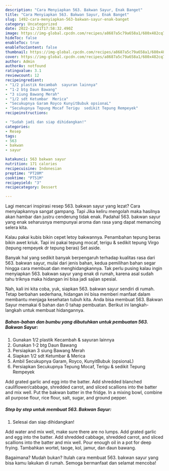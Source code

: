 ```yaml
---
description: "Cara Menyiapkan 563. Bakwan Sayur, Enak Banget"
title: "Cara Menyiapkan 563. Bakwan Sayur, Enak Banget"
slug: 1492-cara-menyiapkan-563-bakwan-sayur-enak-banget
category: Uncategorized
date: 2022-12-21T17:58:32.490Z
image: https://img-global.cpcdn.com/recipes/a8687a5c79a658a1/680x482cq70/563-bakwan-sayur-foto-resep-utama.jpg
hideToc: false
enableToc: true
enableTocContent: false
thumbnail: https://img-global.cpcdn.com/recipes/a8687a5c79a658a1/680x482cq70/563-bakwan-sayur-foto-resep-utama.jpg
cover: https://img-global.cpcdn.com/recipes/a8687a5c79a658a1/680x482cq70/563-bakwan-sayur-foto-resep-utama.jpg
author: Admin
authorAv: notfound
ratingvalue: 3.1
reviewcount: 12
recipeingredient:
- "1/2 plastik Kecambah  sayuran lainnya"
- "1-2 btg Daun Bawang"
- "3 siung Bawang Merah"
- "1/2 sdt Ketumbar  Merica"
- "Secukupnya Garam Royco KunyitBubuk opsionaL"
- "Secukupnya Tepung Mocaf Terigu  sedikit Tepung Rempeyek"
recipeinstructions:

- "Sudah jadi dan siap dihidangkan!"
categories:
- Resep
tags:
- 563
- bakwan
- sayur

katakunci: 563 bakwan sayur 
nutrition: 171 calories
recipecuisine: Indonesian
preptime: "PT20M"
cooktime: "PT51M"
recipeyield: "3"
recipecategory: Dessert

---
```



Lagi mencari inspirasi resep 563. bakwan sayur yang lezat? Cara menyiapkannya sangat gampang. Tapi Jika keliru mengolah maka hasilnya akan hambar dan justru cenderung tidak enak. Padahal 563. bakwan sayur yang enak seharusnya mempunyai aroma dan rasa yang dapat memancing selera kita.


Kalau pakai kubis bikin cepet letoy bakwannya. Penambahan tepung beras bikin awet kriuk. Tapi ini pakai tepung mocaf, terigu &amp; sedikit tepung Virgo (tepung rempeyek dr tepung beras) Set aside.

Banyak hal yang sedikit banyak berpengaruh terhadap kualitas rasa dari 563. bakwan sayur, mulai dari jenis bahan, kedua pemilihan bahan segar hingga cara membuat dan menghidangkannya. Tak perlu pusing kalau ingin menyiapkan 563. bakwan sayur yang enak di rumah, karena asal sudah tahu triknya maka hidangan ini bisa jadi sajian spesial.


Nah, kali ini kita coba, yuk, siapkan 563. bakwan sayur sendiri di rumah. Tetap berbahan sederhana, hidangan ini bisa memberi manfaat dalam membantu menjaga kesehatan tubuh kita. Anda bisa membuat 563. Bakwan Sayur memakai 6 bahan dan 0 tahap pembuatan. Berikut ini langkah-langkah untuk membuat hidangannya.

<!--inarticleads1-->

##### Bahan-bahan dan bumbu yang dibutuhkan untuk pembuatan 563. Bakwan Sayur:

1. Gunakan 1/2 plastik Kecambah &amp; sayuran lainnya
1. Gunakan 1-2 btg Daun Bawang
1. Persiapkan 3 siung Bawang Merah
1. Siapkan 1/2 sdt Ketumbar &amp; Merica
1. Ambil Secukupnya Garam, Royco, KunyitBubuk (opsionaL)
1. Persiapkan Secukupnya Tepung Mocaf, Terigu &amp; sedikit Tepung Rempeyek


Add grated garlic and egg into the batter. Add shredded blanched cauliflower/cabbage, shredded carrot, and sliced scallions into the batter and mix well. Put the bakwan batter in the fridge. In a mixing bowl, combine all purpose flour, rice flour, salt, sugar, and ground pepper. 

<!--inarticleads2-->

##### Step by step untuk membuat 563. Bakwan Sayur:


1. Selesai dan siap dihidangkan!

Add water and mix well, make sure there are no lumps. Add grated garlic and egg into the batter. Add shredded cabbage, shredded carrot, and sliced scallions into the batter and mix well. Pour enough oil in a pot for deep frying. Tambahkan wortel, taoge, kol, jamur, dan daun bawang. 

Bagaimana? Mudah bukan? Itulah cara membuat 563. bakwan sayur yang bisa kamu lakukan di rumah. Semoga bermanfaat dan selamat mencoba!
